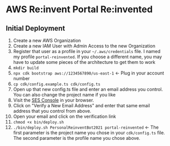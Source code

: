 # AWS Re:invent Portal Re:invented

## Initial Deployment

1. Create a new AWS Organization
1. Create a new IAM User with Admin Access to the new Organization
1. Register that user as a profile in your `~/.aws/credentials` file. I named my profile `portal-reinvented`. If you choose a different name, you may have to update some pieces of the architecture to get them to work
1. `mkdir build`
1. `npx cdk bootstrap aws://1234567890/us-east-1` <- Plug in your account number
1. `cp cdk/config.example.ts cdk/config.ts`
1. Open up that new config.ts file and enter an email address you control. You can also change the project name if you like
1. Visit the [SES Console](https://console.aws.amazon.com/ses/home?region=us-east-1#) in your browser.
1. Click on "Verify a New Email Address" and enter that same email address that you control from above.
1. Open your email and click on the verification link
1. `chmod +x bin/deploy.sh`
1. `./bin/deploy.sh PersonalReinventBot2021 portal-reinvented` <- The first parameter is the project name you chose in your `cdk/config.ts` file. The second parameter is the profile name you chose above.
